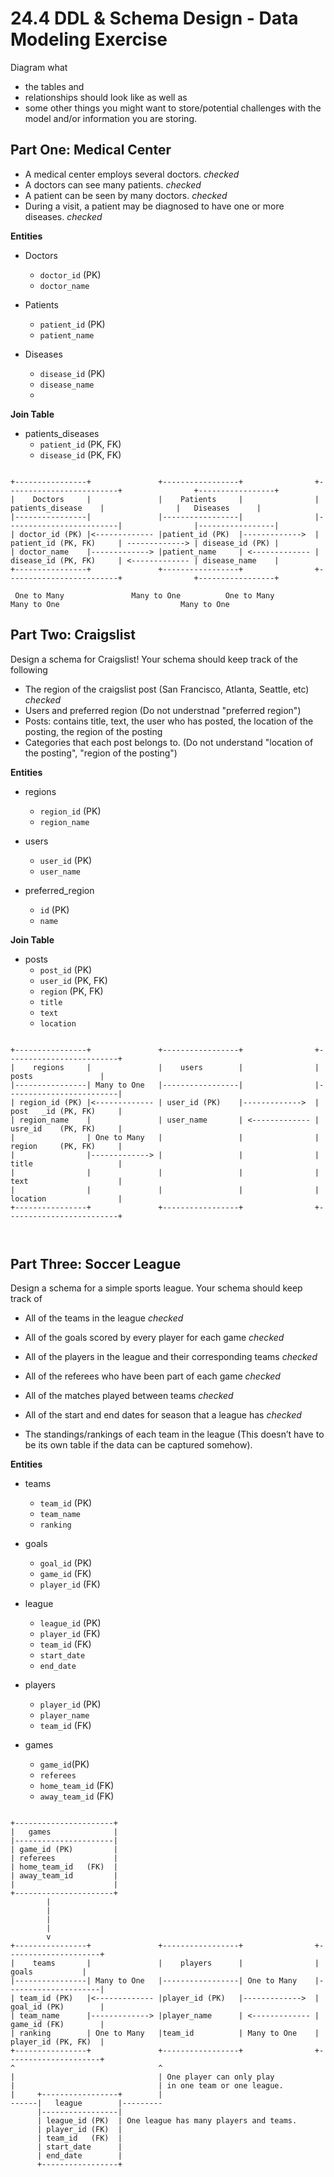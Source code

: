 # 24.4 DDL & Schema Design - Data Modeling Exercise

Diagram what 
- the tables and 
- relationships should look like as well as 
- some other things you might want to store/potential challenges with the model and/or information you are storing.

## Part One: Medical Center
- A medical center employs several doctors. *checked*
- A doctors can see many patients. *checked*
- A patient can be seen by many doctors. *checked*
- During a visit, a patient may be diagnosed to have one or more diseases. *checked*

**Entities**

- Doctors
  - `doctor_id` (PK)
  - `doctor_name`

- Patients
  - `patient_id` (PK)
  - `patient_name`
  
- Diseases
  - `disease_id` (PK)
  - `disease_name`
  - 

**Join Table**

- patients_diseases
  - `patient_id` (PK, FK)
  - `disease_id` (PK, FK)

```plaintext

+----------------+               +-----------------+                +-------------------------+                +-----------------+                                              
|    Doctors     |               |    Patients     |                |     patients_disease    |                |   Diseases      |          
|----------------|               |-----------------|                |-------------------------|                |-----------------|
| doctor_id (PK) |<------------- |patient_id (PK)  |------------->  | patient_id (PK, FK)     | -------------> | disease_id (PK) |
| doctor_name    |-------------> |patient_name     | <------------- | disease_id (PK, FK)     | <------------- | disease_name    |
+----------------+               +-----------------+                +-------------------------+                +-----------------+

 One to Many               Many to One          One to Many               Many to One                           Many to One

```

## Part Two: Craigslist 
Design a schema for Craigslist! Your schema should keep track of the following
- The region of the craigslist post (San Francisco, Atlanta, Seattle, etc) *checked*
- Users and preferred region (Do not understnad "preferred region")
- Posts: contains title, text, the user who has posted, the location of the posting, the region of the posting
- Categories that each post belongs to. (Do not understand "location of the posting", "region of the posting")

**Entities**

- regions
  - `region_id` (PK)                               
  - `region_name`

- users
  - `user_id` (PK)
  - `user_name`
  
- preferred_region
  - `id` (PK)
  - `name`


**Join Table**

- posts
  - `post_id` (PK)
  - `user_id` (PK, FK)
  - `region` (PK, FK)
  - `title`
  - `text`
  - `location`


```plaintext 

+----------------+               +-----------------+                +-------------------------+                               
|    regions     |               |    users        |                |     posts               | 
|----------------| Many to One   |-----------------|                |-------------------------| 
| region_id (PK) |<------------- | user_id (PK)    |------------->  | post   _id (PK, FK)     | 
| region_name    |               | user_name       | <------------- | usre_id    (PK, FK)     | 
|                | One to Many   |                 |                | region     (PK, FK)     | 
|                |-------------> |                 |                | title                   | 
|                |               |                 |                | text                    | 
|                |               |                 |                | location                | 
+----------------+               +-----------------+                +-------------------------+ 

 
```

## Part Three: Soccer League
Design a schema for a simple sports league. Your schema should keep track of
- All of the teams in the league *checked*
- All of the goals scored by every player for each game *checked*
- All of the players in the league and their corresponding teams *checked*
- All of the referees who have been part of each game *checked*
- All of the matches played between teams *checked*
- All of the start and end dates for season that a league has *checked*
  
- The standings/rankings of each team in the league (This doesn’t have to be its own table if the data can be captured somehow).

**Entities**

- teams
  - `team_id` (PK)                               
  - `team_name`
  - `ranking`

- goals
  - `goal_id` (PK)
  - `game_id` (FK)
  - `player_id` (FK)

- league
  - `league_id` (PK)
  - `player_id` (FK)
  - `team_id` (FK)
  - `start_date`
  - `end_date`
  
- players
  - `player_id` (PK)
  - `player_name`
  - `team_id` (FK)

- games
  - `game_id`(PK)
  - `referees`
  - `home_team_id` (FK)
  - `away_team_id` (FK)

```plaintext

+----------------------+
|   games              |
|----------------------|
| game_id (PK)         |
| referees             |
| home_team_id   (FK)  |
| away_team_id         |
|                      |
+----------------------+
        |
        |
        |
        |
        v
+----------------+               +-----------------+                +---------------------+                                                              
|    teams       |               |    players      |                |     goals           |                          
|----------------| Many to One   |-----------------| One to Many    |---------------------|                
| team_id (PK)   |<------------- |player_id (PK)   |------------->  | goal_id (PK)        |  
| team_name      |-------------> |player_name      | <------------- | game_id (FK)        |  
| ranking        | One to Many   |team_id          | Many to One    | player_id (PK, FK)  |  
+----------------+               +-----------------+                +---------------------+                
^                                ^
|                                | One player can only play
|                                | in one team or one league.
|     +-----------------+        |                
------|   league        |---------                
      |-----------------|                                        
      | league_id (PK)  | One league has many players and teams.                      
      | player_id (FK)  |                          
      | team_id   (FK)  |                         
      | start_date      |                         
      | end_date        |                         
      +-----------------+                         



```